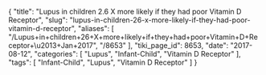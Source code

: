 {
    "title": "Lupus in children 2.6 X more likely if they had poor Vitamin D Receptor",
    "slug": "lupus-in-children-26-x-more-likely-if-they-had-poor-vitamin-d-receptor",
    "aliases": [
        "/Lupus+in+children+26+X+more+likely+if+they+had+poor+Vitamin+D+Receptor+\u2013+Jan+2017",
        "/8653"
    ],
    "tiki_page_id": 8653,
    "date": "2017-08-12",
    "categories": [
        "Lupus",
        "Infant-Child",
        "Vitamin D Receptor"
    ],
    "tags": [
        "Infant-Child",
        "Lupus",
        "Vitamin D Receptor"
    ]
}